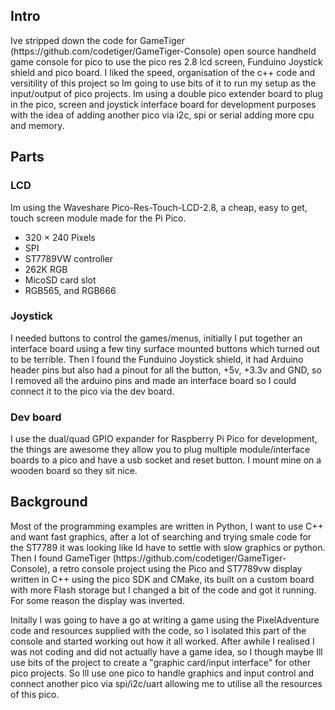 <h2>Intro</h2>
<p>Ive stripped down the code for GameTiger (https://github.com/codetiger/GameTiger-Console) open source handheld game console for pico to use the pico res 2.8 lcd screen, Funduino Joystick shield and pico board. I liked the speed, organisation of the c++ code and versitility of this project so Im going to use bits of it to run my setup as the input/output of pico projects. Im using a double pico extender board to plug in the pico, screen and joystick interface board for development purposes with the idea of adding another pico via i2c, spi or serial adding more cpu and memory.</p> 

<h2>Parts</h2>
<h3>LCD </h3>
<p>Im using the Waveshare Pico-Res-Touch-LCD-2.8, a cheap, easy to get, touch screen module made for the Pi Pico. </p>
<ul>
	<li>320 × 240 Pixels</li>
	<li>SPI</li>
	<li>ST7789VW controller</li>
	<li>262K RGB</li>
	<li>MicoSD card slot</li>
	<li>RGB565, and RGB666</li>
</ul>
<h3>Joystick</h3>
<p>I needed buttons to control the games/menus, initially I put together an interface board using a few tiny surface mounted buttons which turned out to be terrible.  Then I found the Funduino Joystick shield, it had Arduino header pins but also had a pinout for all the button, +5v, +3.3v and GND, so I removed all the arduino pins and made an interface board so I could connect it to the pico via the dev board.</p>

<h3>Dev board</h3>
<p>I use the dual/quad GPIO expander for Raspberry Pi Pico for development, the things are awesome they allow you to plug multiple module/interface boards to a pico and have a usb socket and reset button.  I mount mine on a wooden board so they sit nice.</p>

<h2>Background</h2>
<p>Most of the programming examples are written in Python, I want to use C++ and want fast graphics, after a lot of searching and trying smale code for the ST7789 it was looking like Id have to settle with slow graphics or python.  Then I found GameTiger (https://github.com/codetiger/GameTiger-Console), a retro console project using the Pico and ST7789vw display written in C++ using the pico SDK and CMake, its built on a custom board with more Flash storage but I changed a bit of the code and got it running. For some reason the display was inverted.</p>
<p>Initally I was going to have a go at writing a game using the PixelAdventure code and resources supplied with the code, so I isolated this part of the console and started working out how it all worked.  After awhile I realised I was not coding and did not actually have a game idea, so I though maybe Ill use bits of the project to create a "graphic card/input interface" for other pico projects. So Ill use one pico to handle graphics and input control and connect another pico via spi/i2c/uart allowing me to utilise all the resources of this pico.</p>

